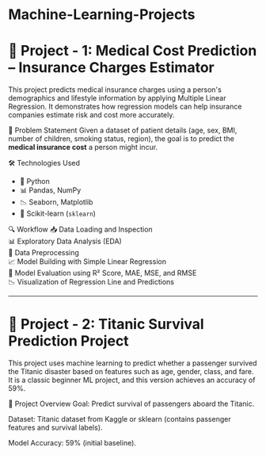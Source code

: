 # Machine-Learning-Projects

# 📘 Project - 1: Medical Cost Prediction – Insurance Charges Estimator
This project predicts medical insurance charges using a person's demographics and lifestyle information by applying Multiple Linear Regression. It demonstrates how regression models can help insurance companies estimate risk and cost more accurately.

 🧠 Problem Statement
Given a dataset of patient details (age, sex, BMI, number of children, smoking status, region), the goal is to predict the **medical insurance cost** a person might incur.

🛠️ Technologies Used
- 🐍 Python  
- 📊 Pandas, NumPy  
- 📉 Seaborn, Matplotlib  
- 🤖 Scikit-learn (`sklearn`)

🔍 Workflow
  📥 Data Loading and Inspection  
  📊 Exploratory Data Analysis (EDA)  
  🧹 Data Preprocessing  
  📈 Model Building with Simple Linear Regression  
  🧪 Model Evaluation using R² Score, MAE, MSE, and RMSE  
  📉 Visualization of Regression Line and Predictions  

---
# 🚢 Project - 2: Titanic Survival Prediction Project
This project uses machine learning to predict whether a passenger survived the Titanic disaster based on features such as age, gender, class, and fare. It is a classic beginner ML project, and this version achieves an accuracy of 59%.

📌 Project Overview
Goal: Predict survival of passengers aboard the Titanic.

Dataset: Titanic dataset from Kaggle or sklearn (contains passenger features and survival labels).

Model Accuracy: 59% (initial baseline).

